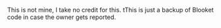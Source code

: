 This is not mine, I take no credit for this. tThis is just a backup of Blooket code in case the owner gets reported.
